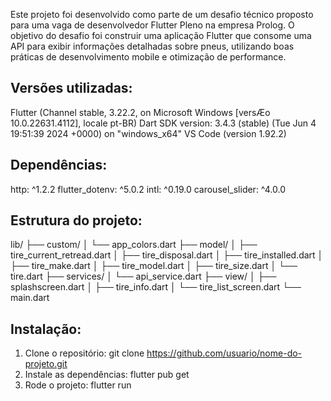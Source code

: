 Este projeto foi desenvolvido como parte de um desafio técnico proposto para uma vaga de desenvolvedor Flutter Pleno na empresa Prolog.
O objetivo do desafio foi construir uma aplicação Flutter que consome uma API para exibir informações detalhadas sobre pneus, utilizando boas práticas de desenvolvimento mobile e otimização de performance.

## Versões utilizadas:
Flutter (Channel stable, 3.22.2, on Microsoft Windows [versÆo 10.0.22631.4112], locale pt-BR)
Dart SDK version: 3.4.3 (stable) (Tue Jun 4 19:51:39 2024 +0000) on "windows_x64"
VS Code (version 1.92.2)

## Dependências:
http: ^1.2.2
flutter_dotenv: ^5.0.2
intl: ^0.19.0
carousel_slider: ^4.0.0

## Estrutura do projeto:
lib/
├── custom/
│   └── app_colors.dart
├── model/
│   ├── tire_current_retread.dart
│   ├── tire_disposal.dart
│   ├── tire_installed.dart
│   ├── tire_make.dart
│   ├── tire_model.dart
│   ├── tire_size.dart
│   └── tire.dart
├── services/
│   └── api_service.dart
├── view/
│   ├── splashscreen.dart
│   ├── tire_info.dart
│   └── tire_list_screen.dart
└── main.dart

## Instalação:
1. Clone o repositório:
    git clone https://github.com/usuario/nome-do-projeto.git
2. Instale as dependências:
    flutter pub get
3. Rode o projeto:
    flutter run
